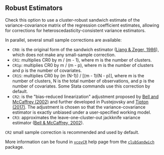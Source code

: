 ## Robust Estimators

Check this option to use a cluster-robust sandwich estimate of the variance-covariance matrix of the regression coefficient estimates, allowing for corrections for heteroscedasticity-consistent variance estimators. 

In parallel, several small sample corrections are available:

- `CR0`: is the original form of the sandwich estimator ([Liang & Zeger, 1986](https://academic.oup.com/biomet/article/73/1/13/246001)), which does not make any small-sample correction.
- `CR1`: multiplies CR0 by m / (m - 1), where m is the number of clusters.
- `CR1p`: multiplies CR0 by m / (m - p), where m is the number of clusters and p is the number of covariates.
- `CR1S`: multiplies CR0 by (m (N-1)) / [(m - 1)(N - p)], where m is the number of clusters, N is the total number of observations, and p is the number of covariates. Some Stata commands use this correction by default.
- `CR2`: is the "bias-reduced linearization" adjustment proposed by [Bell and McCaffrey (2002)](https://www150.statcan.gc.ca/n1/en/catalogue/12-001-X20020029058) and further developed in Pustejovsky and [Tipton (2017)](https://www.tandfonline.com/doi/full/10.1080/07350015.2016.1247004). The adjustment is chosen so that the variance-covariance estimator is exactly unbiased under a user-specified working model.
- `CR3`: approximates the leave-one-cluster-out jackknife variance estimator ([Bell & McCaffrey, 2002](https://www150.statcan.gc.ca/n1/en/catalogue/12-001-X20020029058)).

`CR2` small sample correction is recommended and used by default.

More information can be found in [`vcovCR`](https://search.r-project.org/CRAN/refmans/clubSandwich/html/vcovCR.html) help page from the [`clubSandwich`](https://cran.r-project.org/web/packages/clubSandwich/index.html) package.

